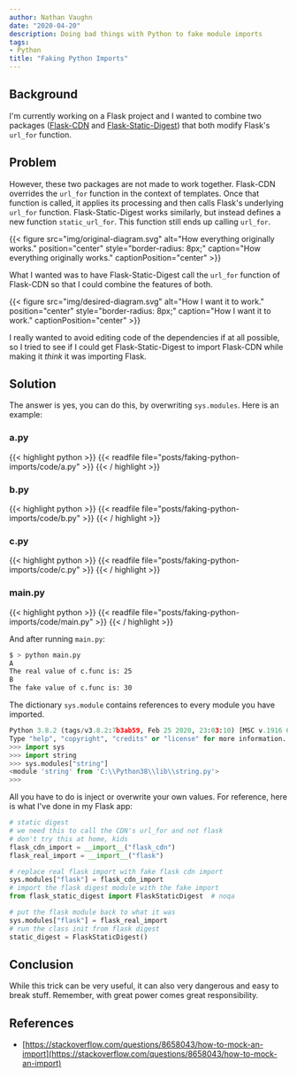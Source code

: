 ```yaml
---
author: Nathan Vaughn
date: "2020-04-20"
description: Doing bad things with Python to fake module imports
tags:
- Python
title: "Faking Python Imports"
---
```


## Background

I'm currently working on a Flask project and I wanted to combine two packages
([Flask-CDN](https://github.com/paylogic/flask-cdn) and
[Flask-Static-Digest](https://github.com/nickjj/flask-static-digest))
that both modify Flask's `url_for` function.

## Problem

However, these two packages are not made to work together. Flask-CDN overrides the
`url_for` function in the context of templates. Once that function is called,
it applies its processing and then calls Flask's underlying `url_for` function.
Flask-Static-Digest works similarly, but instead defines a new
function `static_url_for`. This function still ends up calling `url_for`.

{{< figure src="img/original-diagram.svg" alt="How everything originally works." position="center" style="border-radius: 8px;" caption="How everything originally works." captionPosition="center" >}}

What I wanted was to have Flask-Static-Digest call the `url_for` function of Flask-CDN
so that I could combine the features of both.

{{< figure src="img/desired-diagram.svg" alt="How I want it to work." position="center" style="border-radius: 8px;" caption="How I want it to work." captionPosition="center" >}}

I really wanted to avoid editing code of the dependencies if at all possible,
so I tried to see if I could get Flask-Static-Digest to import Flask-CDN while making it
*think* it was importing Flask.

## Solution

The answer is yes, you can do this, by overwriting `sys.modules`. Here is an example:

### a.py

{{< highlight python >}}
{{< readfile file="posts/faking-python-imports/code/a.py" >}}
{{< / highlight >}}

### b.py

{{< highlight python >}}
{{< readfile file="posts/faking-python-imports/code/b.py" >}}
{{< / highlight >}}

### c.py

{{< highlight python >}}
{{< readfile file="posts/faking-python-imports/code/c.py" >}}
{{< / highlight >}}

### main.py

{{< highlight python >}}
{{< readfile file="posts/faking-python-imports/code/main.py" >}}
{{< / highlight >}}

And after running `main.py`:

```bash
$ > python main.py
A
The real value of c.func is: 25
B
The fake value of c.func is: 30
```

The dictionary `sys.module` contains references to every module you have imported.

```python
Python 3.8.2 (tags/v3.8.2:7b3ab59, Feb 25 2020, 23:03:10) [MSC v.1916 64 bit (AMD64)] on win32
Type "help", "copyright", "credits" or "license" for more information.
>>> import sys
>>> import string
>>> sys.modules["string"]
<module 'string' from 'C:\\Python38\\lib\\string.py'>
>>>
```

All you have to do is inject or overwrite your own values. For reference,
here is what I've done in my Flask app:

```python
# static digest
# we need this to call the CDN's url_for and not flask
# don't try this at home, kids
flask_cdn_import = __import__("flask_cdn")
flask_real_import = __import__("flask")

# replace real flask import with fake flask cdn import
sys.modules["flask"] = flask_cdn_import
# import the flask digest module with the fake import
from flask_static_digest import FlaskStaticDigest  # noqa

# put the flask module back to what it was
sys.modules["flask"] = flask_real_import
# run the class init from flask digest
static_digest = FlaskStaticDigest()
```


## Conclusion

While this trick can be very useful, it can also very dangerous and easy to break stuff.
Remember, with great power comes great responsibility.

## References
- [https://stackoverflow.com/questions/8658043/how-to-mock-an-import](https://stackoverflow.com/questions/8658043/how-to-mock-an-import)
